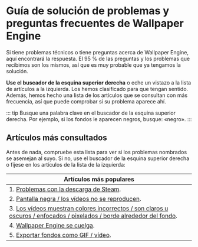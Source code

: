 # Guía de solución de problemas y preguntas frecuentes de Wallpaper Engine
Si tiene problemas técnicos o tiene preguntas acerca de Wallpaper Engine, aquí encontrará la respuesta. El 95 % de las preguntas y los problemas que recibimos son los mismos, así que es muy probable que ya tengamos la solución.

**Use el buscador de la esquina superior derecha** o eche un vistazo a la lista de artículos a la izquierda. Los hemos clasificado para que tengan sentido. Además, hemos hecho una lista de los artículos que se consultan con más frecuencia, así que puede comprobar si su problema aparece ahí.

::: tip Busque una palabra clave en el buscador de la esquina superior derecha. Por ejemplo, si los fondos le aparecen negros, busque: «negro». :::

## Artículos más consultados

Antes de nada, compruebe esta lista para ver si los problemas nombrados se asemejan al suyo. Si no, use el buscador de la esquina superior derecha o fíjese en los artículos de la lista de la izquierda:

| **Artículos más populares**                                                                                                                     |
| ----------------------------------------------------------------------------------------------------------------------------------------------- |
| 1. [Problemas con la descarga de Steam](steam/download.html).                                                                                   |
| 2. [Pantalla negra / los vídeos no se reproducen](noshow/notplaying.html).                                                                      |
| 3. [Los vídeos muestran colores incorrectos / son claros u oscuros / enfocados / pixelados / borde alrededor del fondo](videos/artifacts.html). |
| 4. [Wallpaper Engine se cuelga](crash/application).                                                                                             |
| 5. [Exportar fondos como GIF / vídeo](general/export).                                                                                          |
